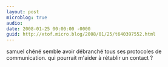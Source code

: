 ```yaml
---
layout: post
microblog: true
audio: 
date: 2008-01-25 00:00:00 -0000
guid: http://xtof.micro.blog/2008/01/25/t640397552.html
---
```

samuel chéné semble avoir débranché tous ses protocoles de communication. qui pourrait m'aider à rétablir un contact ?
